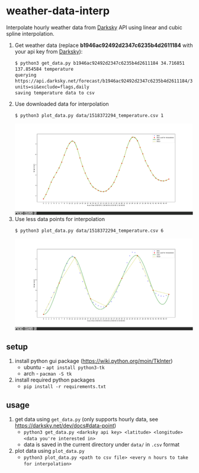 # weather-data-interp
Interpolate hourly weather data from [Darksky](https://darksky.net) API using linear and cubic spline interpolation.

1. Get weather data (replace **b1946ac92492d2347c6235b4d2611184** with your api key from [Darksky](https://darksky.net/dev)):
    ```
    $ python3 get_data.py b1946ac92492d2347c6235b4d2611184 34.716851 137.854584 temperature
    querying https://api.darksky.net/forecast/b1946ac92492d2347c6235b4d2611184/34.716851,137.854584?units=si&exclude=flags,daily
    saving temperature data to csv
    ```
2. Use downloaded data for interpolation
    ```
    $ python3 plot_data.py data/1518372294_temperature.csv 1
    ```
    ![interpolation using all data](resources/interpolation_all_data.png)
3. Use less data points for interpolation
    ```
    $ python3 plot_data.py data/1518372294_temperature.csv 6
    ```
    ![interpolation using every 6 data points](resources/interpolation_every_6_points.png)


## setup
1. install python gui package (https://wiki.python.org/moin/TkInter)
    * ubuntu - `apt install python3-tk`
    * arch - `pacman -S tk`
2. install required python packages
    * `pip install -r requirements.txt`

## usage
1. get data using `get_data.py` (only supports hourly data, see https://darksky.net/dev/docs#data-point)
    * `python3 get_data.py <darksky api key> <latitude> <longitude> <data you're interested in>`
    * data is saved in the current directory under `data/` in `.csv` format
2. plot data using `plot_data.py`
    * `python3 plot_data.py <path to csv file> <every n hours to take for interpolation>`
